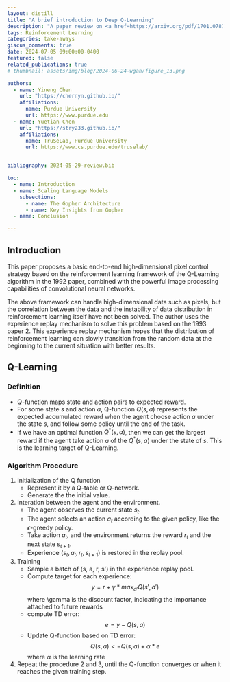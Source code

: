 ```yaml
---
layout: distill
title: "A brief introduction to Deep Q-Learning"
description: "A paper review on <a href=https://arxiv.org/pdf/1701.07875>DQN</a>"
tags: Reinforcement Learning
categories: take-aways
giscus_comments: true
date: 2024-07-05 09:00:00-0400
featured: false
related_publications: true
# thumbnail: assets/img/blog/2024-06-24-wgan/figure_13.png

authors:
  - name: Yineng Chen
    url: "https://chernyn.github.io/"
    affiliations:
      name: Purdue University
      url: https://www.purdue.edu
  - name: Yuetian Chen
    url: "https://stry233.github.io/"
    affiliations:
      name: TruSeLab, Purdue University
      url: https://www.cs.purdue.edu/truselab/


bibliography: 2024-05-29-review.bib

toc:
  - name: Introduction 
  - name: Scaling Language Models
    subsections:
      - name: The Gopher Architecture
      - name: Key Insights from Gopher
  - name: Conclusion

---
```


## Introduction

This paper proposes a basic end-to-end high-dimensional pixel control strategy based on the reinforcement learning framework of the Q-Learning algorithm in the 1992 paper, combined with the powerful image processing capabilities of convolutional neural networks.

The above framework can handle high-dimensional data such as pixels, but the correlation between the data and the instability of data distribution in reinforcement learning itself have not been solved. The author uses the experience replay mechanism to solve this problem based on the 1993 paper 2. This experience replay mechanism hopes that the distribution of reinforcement learning can slowly transition from the random data at the beginning to the current situation with better results.

## Q-Learning

### Definition

* Q-function maps state and action pairs to expected reward.
* For some state $s$ and action $a$, Q-function $Q(s,a)$ represents the expected accumulated reward when the agent choose action $a$ under the state $s$, and follow some policy until the end of the task.
* If we have an optimal function $Q^*(s,a)$, then we can get the largest reward if the agent take action $a$ of the $Q^*(s,a)$ under the state of $s$. This is the learning target of Q-Learning.


### Algorithm Procedure

1. Initialization of the Q function
    * Represent it by a Q-table or Q-network.
    * Generate the the initial value.
2. Interation between the agent and the environment.
    * The agent observes the current state $s_t$.
    * The agent selects an action $a_t$ according to the given policy, like the $\epsilon$-greedy policy.
    * Take action $a_t$, and the environment returns the reward $r_t$ and the next state $s_{t+1}$.
    * Experience $(s_t, a_t, r_t, s_{t+1})$ is restored in the replay pool.
3. Training
    * Sample a batch of (s, a, r, s') in the experience replay pool.
    * Compute target for each experience:
    $$
    y = r + \gamma * max_{a'} Q(s', a')
    $$
    where \gamma is the discount factor, indicating the importance attached to future rewards
    * compute TD error:
    $$
    e = y - Q(s, a)
    $$
    * Update Q-function based on TD error:
    $$
    Q(s, a) <- Q(s, a) + α * e
    $$
    where $\alpha$ is the learning rate
4. Repeat the procedure 2 and 3, until the Q-function converges or when it reaches the given training step.




























